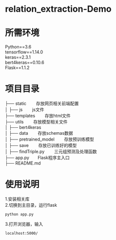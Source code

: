 # relation_extraction-Demo
# 所需环境
Python==3.6</br>
tensorflow==1.14.0</br>
keras==2.3.1</br>
bert4keras==0.10.6</br>
Flask==1.1.2</br>
# 项目目录
├── static &emsp;&emsp;存放网页相关前端配置</br>
│ ├── js &emsp;&emsp;js文件</br>
├── templates &emsp;&emsp;存放html文件</br>
├── utils &emsp;&emsp;存放模型相关文件</br>
│ ├── bert4keras</br>
│ ├──  data &emsp;&emsp;存放schemas数据</br>
│ ├──  pretrained_model &emsp;&emsp;存放预训练模型</br>
│ ├──  save &emsp;&emsp;存放已训练好的模型</br>
│ ├── findTriple.py &emsp;&emsp;三元组预测及处理函数</br>
├── app.py&emsp;&emsp;Flask程序主入口</br>
├── README.md
# 使用说明
1.安装相关库</br>
2.切换到主目录，运行flask</br>
```
python app.py
```
3.打开浏览器，输入
```
localhost:5000/
```
